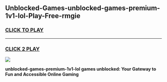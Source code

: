 
## Unblocked-Games-unblocked-games-premium-1v1-lol-Play-Free-rmgie
<h3>
<a href="https://premium76.site?title=unblocked-games-premium-1v1-lol&ref=17A">CLICK TO PLAY</a></h3>
<hr>

<h3>
<a href="https://premium76.site?title=unblocked-games-premium-1v1-lol&ref=17A">CLICK 2 PLAY</a>
  
</h3>

<a href="https://premium76.site?title=unblocked-games-premium-1v1-lol&ref=17A"><img src="https://clearcache.store/games.png"></a>


**unblocked-games-premium-1v1-lol games unblocked: Your Gateway to Fun and Accessible Online Gaming**
